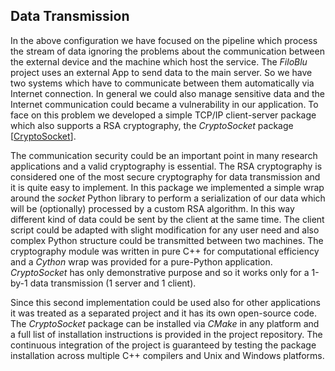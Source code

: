 ## Data Transmission

In the above configuration we have focused on the pipeline which process the stream of data ignoring the problems about the communication between the external device and the machine which host the service.
The *FiloBlu* project uses an external App to send data to the main server.
So we have two systems which have to communicate between them automatically via Internet connection.
In general we could also manage sensitive data and the Internet communication could became a vulnerability in our application.
To face on this problem we developed a simple TCP/IP client-server package which also supports a RSA cryptography, the *CryptoSocket* package [[CryptoSocket](https://github.com/Nico-Curti/CryptoSocket)].

The communication security could be an important point in many research applications and a valid cryptography is essential.
The RSA cryptography is considered one of the most secure cryptography for data transmission and it is quite easy to implement.
In this package we implemented a simple wrap around the *socket* Python library to perform a serialization of our data which will be (optionally) processed by a custom RSA algorithm.
In this way different kind of data could be sent by the client at the same time.
The client script could be adapted with slight modification for any user need and also complex Python structure could be transmitted between two machines.
The cryptography module was written in pure C++ for computational efficiency and a *Cython* wrap was provided for a pure-Python application.
*CryptoSocket* has only demonstrative purpose and so it works only for a 1-by-1 data transmission (1 server and 1 client).

Since this second implementation could be used also for other applications it was treated as a separated project and it has its own open-source code.
The *CryptoSocket* package can be installed via *CMake* in any platform and a full list of installation instructions is provided in the project repository.
The continuous integration of the project is guaranteed by testing the package installation across multiple C++ compilers and Unix and Windows platforms.
